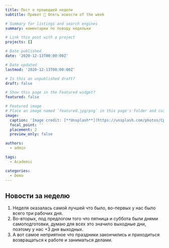 ```yaml
---
title: Пост о прошедшей недели
subtitle: Привет 👋 Опять новости of the week

# Summary for listings and search engines
summary: коментарии по поводу недельки

# Link this post with a project
projects: []

# Date published
date: '2020-12-13T00:00:00Z'

# Date updated
lastmod: '2020-12-13T00:00:00Z'

# Is this an unpublished draft?
draft: false

# Show this page in the Featured widget?
featured: false

# Featured image
# Place an image named `featured.jpg/png` in this page's folder and customize its options here.
image:
  caption: 'Image credit: [**Unsplash**](https://unsplash.com/photos/CpkOjOcXdUY)'
  focal_point: ''
  placement: 2
  preview_only: false

authors:
  - admin

tags:
  - Academic

categories:
  - Demo
---
```


## Новости за неделю

1. Неделя оказалась самой лучшей что было, во-первых у нас было всего три рабочих дня.
2. Во-вторых, под предлогом того что пятница и суббота были днями самоподготовки, думаю для всех это значило выходные дни, поэтому у нас +3 дня выходных.
3. А вот самое неприятное что праздники закончились и приходиться возвращаться к работе и заниматься делами.
